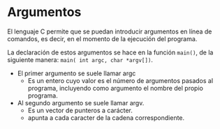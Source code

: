 # Argumentos
El lenguaje C permite que se puedan introducir argumentos en línea de comandos, es decir, en el momento de la ejecución del programa. 

La declaración de estos argumentos se hace en la función `main()`, de la siguiente manera: `main( int argc, char *argv[])`.

- El primer argumento se suele llamar argc
  - Es un entero cuyo valor es el número de argumentos pasados al programa, incluyendo como argumento el nombre del propio programa.
- Al segundo argumento se suele llamar argv.
  - Es un vector de punteros a carácter.
  - apunta a cada caracter de la cadena correspondiente.
